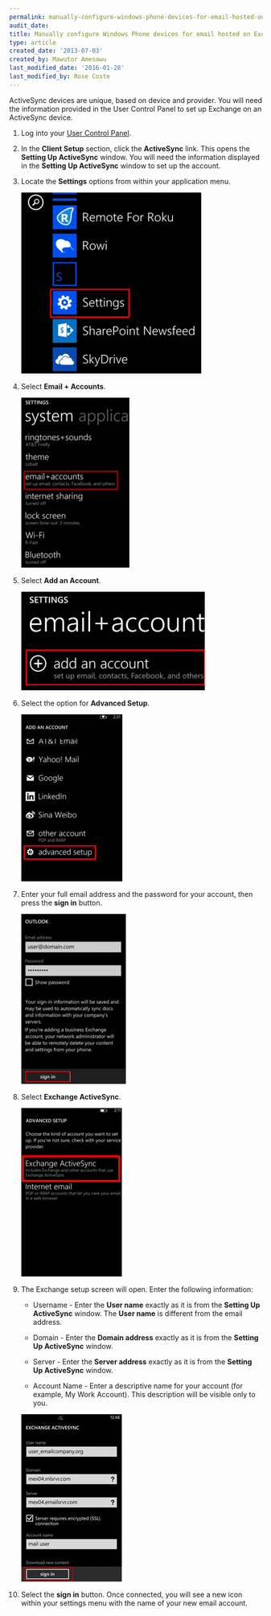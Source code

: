 ```yaml
---
permalink: manually-configure-windows-phone-devices-for-email-hosted-on-exchange-2007/
audit_date:
title: Manually configure Windows Phone devices for email hosted on Exchange 2007
type: article
created_date: '2013-07-03'
created_by: Mawutor Amesawu
last_modified_date: '2016-01-28'
last_modified_by: Rose Coste
---
```


ActiveSync devices are unique, based on device and provider. You will
need the information provided in the User Control Panel to set up
Exchange on an ActiveSync device.

1. Log into your [User Control Panel](https://admin.emailsrvr.com/usercp).

2. In the **Client Setup** section, click the **ActiveSync** link.
   This opens the **Setting Up ActiveSync** window.
   You will need the information displayed in the **Setting Up ActiveSync**
   window to set up the account.

3. Locate the **Settings** options from within your
   application menu.

   <img src="0000.png" width="358" height="360" />

4. Select **Email + Accounts**.

   <img src="image002_2.png" width="215" height="338" />

5. Select **Add an Account**.

   <img src="image003_2.png" width="365" height="196" />

6. Select the option for **Advanced Setup**.

   <img src="image004_2.png" width="201" height="332" />

7. Enter your full email address and the password for your account, then
   press the **sign in** button.

   <img src="image005_2.png" width="208" height="338" />

8. Select **Exchange ActiveSync**.

   <img src="image006_2.png" width="200" height="335" />

9. The Exchange setup screen will open. Enter the following
   information:

   - Username - Enter the **User name** exactly as it is from the
     **Setting Up ActiveSync** window. The **User name** is different
     from the email address.

   - Domain - Enter the **Domain address** exactly as it is from the
     **Setting Up ActiveSync** window.

   - Server - Enter the **Server address** exactly as it is from the
     **Setting Up ActiveSync** window.

   - Account Name - Enter a descriptive name for your account (for example, My
     Work Account). This description will be visible only to you.

   <img src="windowssetupnewstep.jpg" width="200" height="333" />

10. Select the **sign in** button. Once connected, you will see a new
    icon within your settings menu with the name of your new email account.
